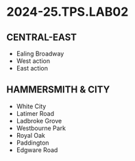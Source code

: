 # 2024-25.TPS.LAB02
## CENTRAL-EAST
- Ealing Broadway
- West action
- East action
## HAMMERSMITH & CITY
- White City
- Latimer Road
- Ladbroke Grove
- Westbourne Park
- Royal Oak
- Paddington
- Edgware Road
